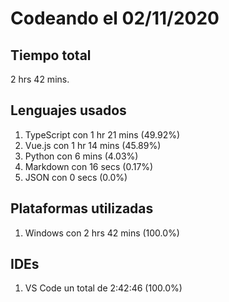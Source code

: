 # Codeando el 02/11/2020

## Tiempo total
2 hrs 42 mins.

## Lenguajes usados
1. TypeScript con 1 hr 21 mins (49.92%)
1. Vue.js con 1 hr 14 mins (45.89%)
1. Python con 6 mins (4.03%)
1. Markdown con 16 secs (0.17%)
1. JSON con 0 secs (0.0%)

## Plataformas utilizadas
1. Windows con 2 hrs 42 mins (100.0%)

## IDEs
1. VS Code un total de 2:42:46 (100.0%)
